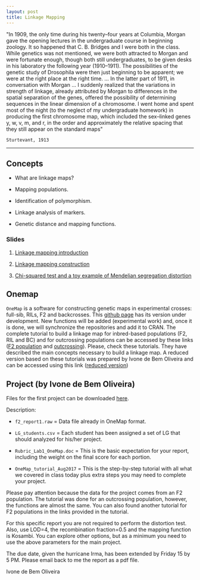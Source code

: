 ```yaml
---
layout: post
title: Linkage Mapping
---
```


"In 1909, the only time during his twenty–four years at Columbia,
Morgan gave the opening lectures in the undergraduate course in
beginning zoology. It so happened that C. B. Bridges and I were both
in the class. While genetics was not mentioned, we were both
attracted to Morgan and were fortunate enough, though both still
undergraduates, to be given desks in his laboratory the following year
(1910–1911). The possibilities of the genetic study of Drosophila
were then just beginning to be apparent; we were at the right place at
the right time. … In the latter part of 1911, in conversation with
Morgan … I suddenly realized that the variations in strength of
linkage, already attributed by Morgan to differences in the spatial
separation of the genes, offered the possibility of determining
sequences in the linear dimension of a chromosome. I went home and
spent most of the night (to the neglect of my undergraduate
homework) in producing the first chromosome map, which included
the sex–linked genes y, w, v, m, and r, in the order and approximately
the relative spacing that they still appear on the standard maps"

`Sturtevant, 1913`

-------------------------------------------


## Concepts

- What are linkage maps?

- Mapping populations.

- Identification of polymorphism.

- Linkage analysis of markers.

- Genetic distance and mapping functions.

### Slides

1. [Linkage mapping introduction](https://github.com/lfelipe-ferrao/lfelipe-ferrao.github.io/blob/master/classes/linkage_mapping_1.pdf)

2. [Linkage mapping construction](https://github.com/lfelipe-ferrao/lfelipe-ferrao.github.io/blob/master/classes/linkage_mapping_3.pdf)

3. [Chi-squared test and a toy example of Mendelian segregation distortion ](https://github.com/lfelipe-ferrao/lfelipe-ferrao.github.io/blob/master/classes/linkage_mapping_2.pdf)

## Onemap

``OneMap`` is a software for constructing genetic maps in experimental crosses: full-sib, RILs, F2 and backcrosses. This [github page](https://github.com/augusto-garcia/onemap) has its version under development. New functions will be added (experimental work) and, once it is done, we will synchronize the repositories and add it to CRAN. The complete tutorial to build a linkage map for inbred-based populations (F2, RIL and BC) and for outcrossing populations can be accessed by these links ([F2 population](http://augustogarcia.me/onemap/vignettes_highres/Inbred_Based_Populations.html#combining-onemap-objects) and [outcrossing](http://augustogarcia.me/onemap/vignettes_highres/Outcrossing_Populations.html)). Please, check these tutorials. They have described the main concepts necessary to build a linkage map. A reduced version based on these tutorials was prepared by Ivone de Bem Oliveira and can be accessed using this link ([reduced version](https://github.com/lfelipe-ferrao/lfelipe-ferrao.github.io/blob/master/classes/linkage_mapping_4.pdf))

## Project (by Ivone de Bem Oliveira)

Files for the first project can be downloaded [here](https://github.com/lfelipe-ferrao/lfelipe-ferrao.github.io/blob/master/classes/linkage_mapping_exer.zip).

Description:

- ``f2_report1.raw`` = Data file already in OneMap format.

- ``LG_students.csv`` = Each student has been assigned a set of LG that should analyzed for his/her project.

- ``Rubric_Lab1_OneMap.doc`` = This is the basic expectation for your report, including the weight on the final score for each portion.

- ``OneMap_tutorial_Aug2017`` = This is the step-by-step tutorial with all what we covered in class today plus extra steps you may need to complete your project.

Please pay attention because the data for the project comes from an F2 population. The tutorial was done for an outcrossing population, however, the functions are almost the same. You can also found another tutorial for F2 populations in the links provided in the tutorial.

For this specific report you are not required to perform the distortion test. Also, use LOD=4, the recombination fraction=0.5 and the mapping function is Kosambi. You can explore other options, but as a minimum you need to use the above parameters for the main project.

The due date, given the hurricane Irma, has been extended by Friday 15 by 5 PM. Please email back to me the report as a pdf file.

Ivone de Bem Oliveira
